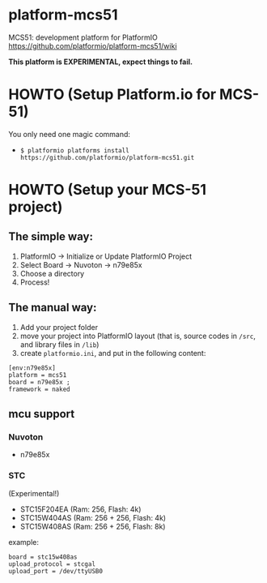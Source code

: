 # platform-mcs51
MCS51: development platform for PlatformIO https://github.com/platformio/platform-mcs51/wiki

**This platform is EXPERIMENTAL, expect things to fail.**

# HOWTO (Setup Platform.io for MCS-51)

You only need one magic command:

- `$ platformio platforms install https://github.com/platformio/platform-mcs51.git`

# HOWTO (Setup your MCS-51 project)
## The simple way:

1. PlatformIO -> Initialize or Update PlatformIO Project
2. Select Board -> Nuvoton -> n79e85x
3. Choose a directory
4. Process!

## The manual way:

1. Add your project folder
2. move your project into PlatformIO layout (that is, source codes in `/src`, and library files in `/lib`)
3. create `platformio.ini`, and put in the following content:
```
[env:n79e85x]
platform = mcs51
board = n79e85x ;
framework = naked
```

## mcu support
### Nuvoton
* n79e85x
### STC
(Experimental!)
* STC15F204EA (Ram: 256, Flash: 4k)
* STC15W404AS (Ram: 256 + 256, Flash: 4k)
* STC15W408AS (Ram: 256 + 256, Flash: 8k)

example:
```
board = stc15w408as
upload_protocol = stcgal
upload_port = /dev/ttyUSB0
```
